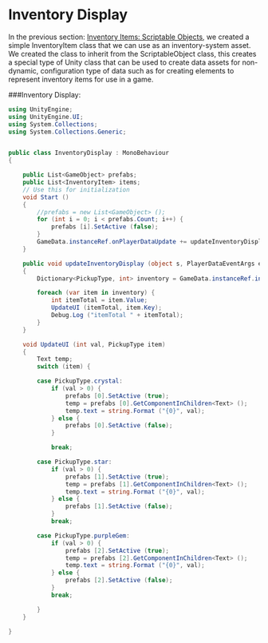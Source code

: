 # Inventory Display

In the previous section: [Inventory Items: Scriptable Objects](https://kdoore.gitbooks.io/cs-2335/content/inventoryitems_-_scriptableobjects.html#inventoryitems--scriptableobjects), we created a simple InventoryItem class that we can use as an inventory-system asset.  We created the class to inherit from the ScriptableObject class, this creates a special type of Unity class that can be used to create data assets for non-dynamic, configuration type of data such as for creating elements to represent inventory items for use in a game.  




###Inventory Display: 

```C#
using UnityEngine;
using UnityEngine.UI;
using System.Collections;
using System.Collections.Generic;


public class InventoryDisplay : MonoBehaviour
{

	public List<GameObject> prefabs;
	public List<InventoryItem> items;
	// Use this for initialization
	void Start ()
	{
		//prefabs = new List<GameObject> ();
		for (int i = 0; i < prefabs.Count; i++) {
			prefabs [i].SetActive (false);
		}
		GameData.instanceRef.onPlayerDataUpdate += updateInventoryDisplay;
	}

	public void updateInventoryDisplay (object s, PlayerDataEventArgs e)
	{
		Dictionary<PickupType, int> inventory = GameData.instanceRef.inventory;

		foreach (var item in inventory) {
			int itemTotal = item.Value;
			UpdateUI (itemTotal, item.Key); 
			Debug.Log ("itemTotal " + itemTotal);
		}
	}

	void UpdateUI (int val, PickupType item)
	{
		Text temp;
		switch (item) {

		case PickupType.crystal:
			if (val > 0) {
				prefabs [0].SetActive (true);
				temp = prefabs [0].GetComponentInChildren<Text> ();
				temp.text = string.Format ("{0}", val);
			} else {
				prefabs [0].SetActive (false);
			}

			break;

		case PickupType.star:
			if (val > 0) {
				prefabs [1].SetActive (true);
				temp = prefabs [1].GetComponentInChildren<Text> ();
				temp.text = string.Format ("{0}", val);
			} else {
				prefabs [1].SetActive (false);
			}
			break;

		case PickupType.purpleGem:
			if (val > 0) {
				prefabs [2].SetActive (true);
				temp = prefabs [2].GetComponentInChildren<Text> ();
				temp.text = string.Format ("{0}", val);
			} else {
				prefabs [2].SetActive (false);
			}
			break;

		}
	}

}
```

